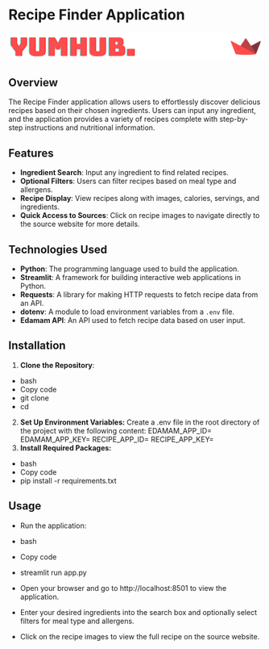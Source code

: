 # Recipe Finder Application

![YumHub Logo](YumHub_logo.png)

## Overview

The Recipe Finder application allows users to effortlessly discover delicious recipes based on their chosen ingredients. Users can input any ingredient, and the application provides a variety of recipes complete with step-by-step instructions and nutritional information. 

## Features

- **Ingredient Search**: Input any ingredient to find related recipes.
- **Optional Filters**: Users can filter recipes based on meal type and allergens.
- **Recipe Display**: View recipes along with images, calories, servings, and ingredients.
- **Quick Access to Sources**: Click on recipe images to navigate directly to the source website for more details.

## Technologies Used

- **Python**: The programming language used to build the application.
- **Streamlit**: A framework for building interactive web applications in Python.
- **Requests**: A library for making HTTP requests to fetch recipe data from an API.
- **dotenv**: A module to load environment variables from a `.env` file.
- **Edamam API**: An API used to fetch recipe data based on user input.

## Installation

1. **Clone the Repository**:
- bash
- Copy code
- git clone <repository-url>
- cd <repository-directory>
2. **Set Up Environment Variables:** Create a .env file in the root directory of the project with the following content:
EDAMAM_APP_ID=<your-edamam-app-id>
EDAMAM_APP_KEY=<your-edamam-app-key>
RECIPE_APP_ID=<your-recipe-app-id>
RECIPE_APP_KEY=<your-recipe-app-key>
3. **Install Required Packages:**
- bash
- Copy code
- pip install -r requirements.txt
## Usage
- Run the application:

- bash
- Copy code
- streamlit run app.py
- Open your browser and go to http://localhost:8501 to view the application.

- Enter your desired ingredients into the search box and optionally select filters for meal type and allergens.

- Click on the recipe images to view the full recipe on the source website.
